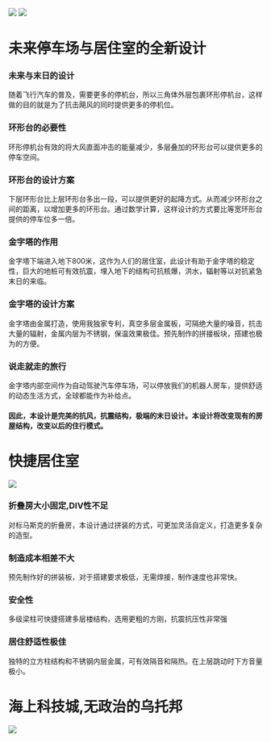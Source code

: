 ![](https://yougonglin.github.io/The-official-website-of-Apocalypse-Mountain-Forest-Enterprise/website/atlas/weilaicheng2.png)
![](https://yougonglin.github.io/The-official-website-of-Apocalypse-Mountain-Forest-Enterprise/website/atlas/tingchechang.jpg)
# 未来停车场与居住室的全新设计

### 未来与末日的设计
随着飞行汽车的普及，需要更多的停机台，所以三角体外层包裹环形停机台，这样做的目的就是为了抗击飓风的同时提供更多的停机位。

### 环形台的必要性
环形停机台有效的将大风直面冲击的能量减少，多层叠加的环形台可以提供更多的停车空间。

### 环形台的设计方案
下层环形台比上层环形台多出一段，可以提供更好的起降方式。从而减少环形台之间的距离，以增加更多的环形台。通过数学计算，这样设计的方式要比等宽环形台提供的停车位多一倍。

### 金字塔的作用
金字塔下端进入地下800米，这作为人们的居住室，此设计有助于金字塔的稳定性，巨大的地桩可有效抗震，埋入地下的结构可抗核爆，洪水，辐射等以对抗紧急末日的来临。

### 金字塔的设计方案
金字塔由金属打造，使用我独家专利，真空多层金属板，可隔绝大量的噪音，抗击大量的辐射，金属内层为不锈钢，保温效果极佳。预先制作的拼接板块，搭建也极为的方便。

### 说走就走的旅行
金字塔内部空间作为自动驾驶汽车停车场，可以停放我们的机器人房车，提供舒适的动态生活方式，全球都能作为补给点。

#### 因此，本设计是完美的抗风，抗震结构，极端的末日设计。本设计将改变现有的房屋结构，改变以后的住行模式。

# 快捷居住室
![](https://yougonglin.github.io/The-official-website-of-Apocalypse-Mountain-Forest-Enterprise/website/atlas/bingjiefang.jpg)
### 折叠房大小固定,DIV性不足
对标马斯克的折叠房，本设计通过拼装的方式，可更加灵活自定义，打造更多复杂的造型。
### 制造成本相差不大
预先制作好的拼装板，对于搭建要求极低，无需焊接，制作速度也非常快。
### 安全性
多级梁柱可快捷搭建多层楼结构，选用更粗的方刚，抗震抗压性非常强
### 居住舒适性极佳
独特的立方柱结构和不锈钢内层金属，可有效隔音和隔热。在上层跳动时下方音量极小。
# 海上科技城,无政治的乌托邦
![](https://yougonglin.github.io/The-official-website-of-Apocalypse-Mountain-Forest-Enterprise/website/atlas/haishangbaolei.png)
